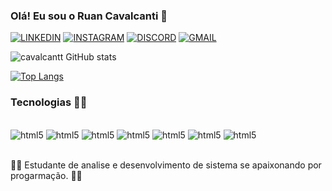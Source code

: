 
### Olá! Eu sou o Ruan Cavalcanti 👋

[![LINKEDIN](https://img.shields.io/badge/LinkedIn-0077B5?style=for-the-badge&logo=linkedin&logoColor=white)](https://www.linkedin.com/in/ruan-cavalcanti-7733b21a2/)
[![INSTAGRAM](https://img.shields.io/badge/Instagram-E4405F?style=for-the-badge&logo=instagram&logoColor=white)](https://www.instagram.com/ruancavalcantisilva/)
[![DISCORD](https://img.shields.io/badge/Discord-7289DA?style=for-the-badge&logo=discord&logoColor=white)](https://discord.com/channels/@me)
[![GMAIL](https://img.shields.io/badge/Gmail-D14836?style=for-the-badge&logo=gmail&logoColor=white)](https://mail.google.com/mail/u/0/#inbox?compose=VpCqJWHDVLPCxrHdKbCLZzhFgrVGxbhgdWgKsmWznprbSlcGsZKGzRlRSQwRrwCsMRhbKKB)


![cavalcantt GitHub stats](https://github-readme-stats.vercel.app/api?username=cavalcantt&show_icons=true&theme=dracula)


[![Top Langs](https://github-readme-stats.vercel.app/api/top-langs/?username=cavalcantt&layout=compact)](https://github.com/anuraghazra/github-readme-stats)

### Tecnologias 🧑‍💻
<div style="display: inline_block"> <br/>
<img aling= "center" alt ="html5" src ="https://img.shields.io/badge/HTML5-E34F26?style=for-the-badge&logo=html5&logoColor=white" />
<img aling= "center" alt ="html5" src ="https://img.shields.io/badge/CSS3-1572B6?style=for-the-badge&logo=css3&logoColor=white"/>
<img aling= "center" alt ="html5" src ="https://img.shields.io/badge/React-20232A?style=for-the-badge&logo=react&logoColor=61DAFB" />
<img aling= "center" alt ="html5" src ="https://img.shields.io/badge/React_Native-20232A?style=for-the-badge&logo=react&logoColor=61DAFB" />
<img aling= "center" alt ="html5" src ="https://img.shields.io/badge/Java-ED8B00?style=for-the-badge&logo=java&logoColor=white" />
<img aling= "center" alt ="html5" src ="https://img.shields.io/badge/Kotlin-0095D5?&style=for-the-badge&logo=kotlin&logoColor=white" />
<img aling= "center" alt ="html5" src ="https://img.shields.io/badge/JavaScript-F7DF1E?style=for-the-badge&logo=javascript&logoColor=black" />
</div> <br/>


🧑‍💻 Estudante de analise e desenvolvimento de sistema se apaixonando por progarmação. 🧑‍💻









